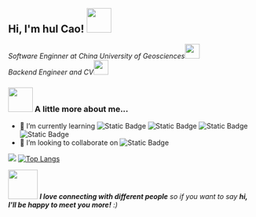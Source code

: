 <!-- ### Hi there 👋 -->
<h2> Hi, I'm huI Cao! <img src="https://media.giphy.com/media/mGcNjsfWAjY5AEZNw6/giphy.gif" width="50"></h2>

<p><em>Software Enginner at China University of Geosciences</a><img src="https://media.giphy.com/media/fYSnHlufseco8Fh93Z/giphy.gif" width="30"></br>Backend Engineer and CV</a><img src="https://media.giphy.com/media/WUlplcMpOCEmTGBtBW/giphy.gif" width="30"> 
</em></p>
<!--
**ZZH86/ZZH86** is a ✨ _special_ ✨ repository because its `README.md` (this file) appears on your GitHub profile.

<!-- Here are some ideas to get you started- 🔭 I’m currently working on ...- 🌱 I’m currently learning ...
- 👯 I’m looking to collaborate on ...
- 🤔 I’m looking for help with ...
- 💬 Ask me about ...
- 📫 How to reach me: ...
- 😄 Pronouns: ...
- ⚡ Fun fact: ...:
-->

### <img src="https://media.giphy.com/media/VgCDAzcKvsR6OM0uWg/giphy.gif" width="50"> A little more about me...  
- 🌱 I’m currently learning ![Static Badge](https://img.shields.io/badge/java-8A2BE2) ![Static Badge](https://img.shields.io/badge/redis-8A2BE2) ![Static Badge](https://img.shields.io/badge/springboot-8A2BE2) ![Static Badge](https://img.shields.io/badge/go-8A2BE2)
- 👯 I’m looking to collaborate on ![Static Badge](https://img.shields.io/badge/learning%20backend%20development-8A2BE2)


![](https://github-readme-stats.vercel.app/api?username=ZZH86&theme=synthwave)
[![Top Langs](https://github-readme-stats.vercel.app/api/top-langs/?username=ZZH86&layout=donut&theme=synthwave)](https://github.com/anuraghazra/github-readme-stats)

<img src="https://media.giphy.com/media/LnQjpWaON8nhr21vNW/giphy.gif" width="60"> <em><b>I love connecting with different people</b> so if you want to say <b>hi, I'll be happy to meet you more!</b> :)</em>

